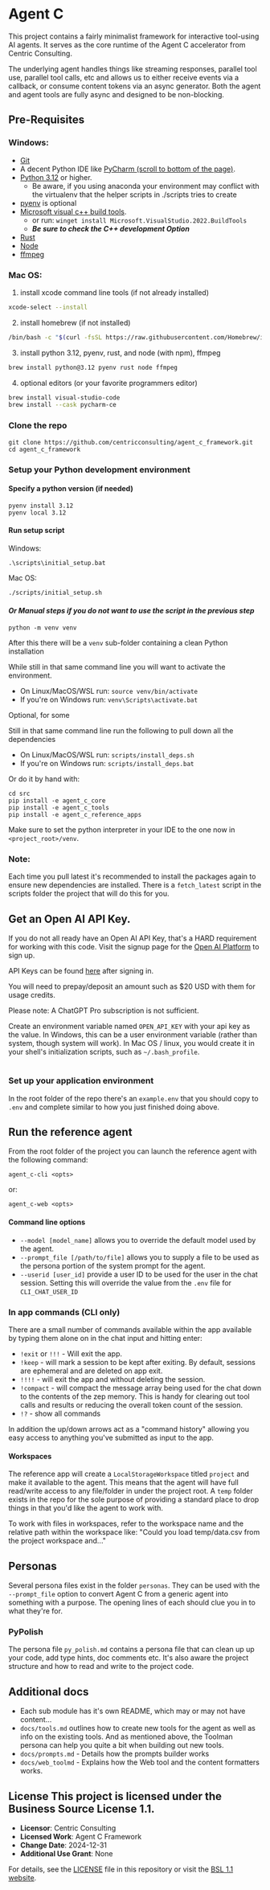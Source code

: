 # Agent C

This project contains a fairly minimalist framework for interactive tool-using AI agents.  It serves as the core runtime of the Agent C accelerator from Centric Consulting.  

The underlying agent handles things like streaming responses, parallel tool use, parallel tool calls, etc and allows us to either receive events via a callback, or consume content tokens via an async generator.  Both the agent and agent tools are fully async and designed to be non-blocking. 

## Pre-Requisites

### Windows:

- [Git](https://git-scm.com/downloads/win) 
- A decent Python IDE like [PyCharm (scroll to bottom of the page)](https://www.jetbrains.com/pycharm/download/).
- [Python 3.12](https://www.python.org/downloads/release/python-3129/) or higher.
    - Be aware, if you using anaconda your environment may conflict with the virtualenv that the helper scripts in ./scripts tries to create
- [pyenv](https://github.com/pyenv-win/pyenv-win) is optional
- [Microsoft visual c++ build tools](https://visualstudio.microsoft.com/downloads/).  
    - or run: ```winget install Microsoft.VisualStudio.2022.BuildTools```
    - ***Be sure to check the C++ development Option***
- [Rust](https://www.rust-lang.org/tools/install)
- [Node](https://nodejs.org/en/download)
- [ffmpeg](https://ffmpeg.org/download.html#build-windows)

### Mac OS: 
1. install xcode command line tools (if not already installed)

```bash
xcode-select --install
```

2. install homebrew (if not installed)

```bash
/bin/bash -c "$(curl -fsSL https://raw.githubusercontent.com/Homebrew/install/HEAD/install.sh)"
```

3. install python 3.12, pyenv, rust, and node (with npm), ffmpeg

```bash
brew install python@3.12 pyenv rust node ffmpeg
```

4. optional editors (or your favorite programmers editor)

```bash
brew install visual-studio-code
brew install --cask pycharm-ce
```
### Clone the repo

```shell
git clone https://github.com/centricconsulting/agent_c_framework.git
cd agent_c_framework
```

### Setup your Python development environment

#### Specify a python version (if needed)
```shell
pyenv install 3.12
pyenv local 3.12
```

#### Run setup script
Windows:
```shell
.\scripts\initial_setup.bat
```

Mac OS: 
```bash
./scripts/initial_setup.sh
```

#### ***Or Manual steps if you do not want to use the script in the previous step***

```shell
python -m venv venv
```

After this there will be a `venv` sub-folder containing a clean Python installation 

While still in that same command line you will want to activate the environment.  

- On Linux/MacOS/WSL run: `source venv/bin/activate`
- If you're on Windows run: `venv\Scripts\activate.bat`

Optional, for some 

Still in that same command line run the following to pull down all the dependencies
- On Linux/MacOS/WSL run: `scripts/install_deps.sh`
- If you're on Windows run: `scripts/install_deps.bat`

Or do it by hand with:

```shell
cd src
pip install -e agent_c_core
pip install -e agent_c_tools
pip install -e agent_c_reference_apps 
```

Make sure to set the python interpreter in your IDE to the one now in `<project_root>/venv`. 

### Note:
Each time you pull latest it's recommended to install the packages again to ensure new dependencies are installed.  There is a `fetch_latest` script in the scripts folder the project that will do this for you.

## Get an Open AI API Key.

If you do not all ready have an Open AI API Key, that's a HARD requirement for working with this code.  Visit the signup page for the [Open AI Platform](https://platform.openai.com/signup) to sign up. 

API Keys can be found [here](https://platform.openai.com/settings/organization/api-keys) after signing in.

You will need to prepay/deposit an amount such as $20 USD with them for usage credits. 

Please note: A ChatGPT Pro subscription is not sufficient.

Create an environment variable named `OPEN_API_KEY` with your api key as the value. In Windows, this can be a user environment variable (rather than system, though system will work). In Mac OS / linux, you would create it in your shell's initialization scripts, such as `~/.bash_profile`.

#
### Set up your application environment

In the root folder of the repo there's an `example.env` that you should copy to `.env` and complete similar to how you just finished doing above.

## Run the reference agent

From the root folder of the project you can launch the reference agent with the following command:

```shell
agent_c-cli <opts>
```

or:

```shell
agent_c-web <opts>
```

#### Command line options

- `--model [model_name]` allows you to override the default model used by the agent.
- `--prompt_file [/path/to/file]` allows you to supply a file to be used as the persona portion of the system prompt for the agent.
- `--userid [user_id]` provide a user ID to be used for the user in the chat session.  Setting this will override the value from the `.env` file for `CLI_CHAT_USER_ID`

### In app commands (CLI only)

There are a small number of commands available within the app available by typing them alone on in the chat input and hitting enter:

- `!exit` or `!!!` - Will exit the app.
- `!keep` - will mark a session to be kept after exiting. By default, sessions are ephemeral and are deleted on app exit.
- `!!!!` - will exit the app and without deleting the session.
- `!compact` - will compact the message array being used for the chat down to the contents of the zep memory.  This is handy for clearing out tool calls and results or reducing the overall token count of the session. 
- `!?` - show all commands

In addition the up/down arrows act as a "command history" allowing you easy access to anything you've submitted as input to the app. 

#### Workspaces

The reference app will create a `LocalStorageWorkspace` titled `project` and make it available to the agent. This means that the agent will have full read/write access to any file/folder in under the project root. A `temp` folder exists in the repo for the sole purpose of providing a standard place to drop things in that you'd like the agent to work with.

To work with files in workspaces, refer to the workspace name and the relative path within the workspace like:  "Could you load temp/data.csv from the project workspace and..."

## Personas

Several persona files exist in the folder `personas`.  They can be used with the `--prompt_file` option to convert Agent C from a generic agent into something with a purpose.  The opening lines of each should clue you in to what they're for. 



### PyPolish

The persona file `py_polish.md` contains a persona file that can clean up up your code, add type hints, doc comments etc.  It's also aware the project structure and how to read and write to the project code.

## Additional docs

- Each sub module has it's own README, which may or may not have content...
- `docs/tools.md` outlines how to create new tools for the agent as well as info on the existing tools.  And as mentioned above, the Toolman persona can help you quite a bit when building out new tools.
- `docs/prompts.md` - Details how the prompts builder works
- `docs/web_toolmd` - Explains how the Web tool and the content formatters works.

## License This project is licensed under the Business Source License 1.1. 
- **Licensor**: Centric Consulting
- **Licensed Work**: Agent C Framework
- **Change Date**: 2024-12-31
- **Additional Use Grant**: None

For details, see the [LICENSE](./LICENSE) file in this repository or visit the [BSL 1.1 website](https://mariadb.com/bsl11/).